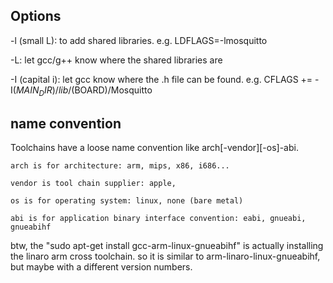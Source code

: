 Options
--------------

-l (small L): to add shared libraries. e.g.  LDFLAGS=-lmosquitto

-L: let gcc/g++ know where the shared libraries are

-I (capital i): let gcc know where the .h file can be found. e.g. CFLAGS += -I$(MAIN_DIR)/lib/$(BOARD)/Mosquitto


name convention
------------------

Toolchains have a loose name convention like arch[-vendor][-os]-abi.

    arch is for architecture: arm, mips, x86, i686...

    vendor is tool chain supplier: apple,

    os is for operating system: linux, none (bare metal)

    abi is for application binary interface convention: eabi, gnueabi, gnueabihf

btw, the "sudo apt-get install gcc-arm-linux-gnueabihf" is actually installing the linaro arm cross toolchain. so it is similar to arm-linaro-linux-gnueabihf, but maybe with a different version numbers.

